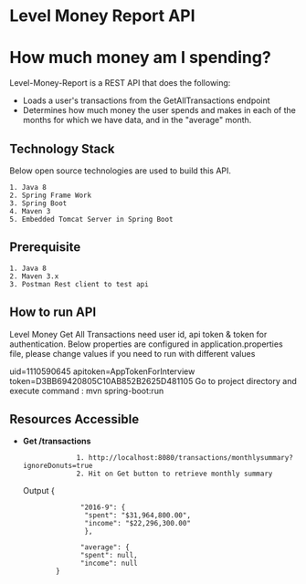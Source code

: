 Level Money Report API
========
# How much money am I spending?

Level-Money-Report is a REST API that does the following:

- Loads a user's transactions from the GetAllTransactions endpoint
- Determines how much money the user spends and makes in each of the months for which we have data, and in the "average" month.


Technology Stack 
---------
Below open source technologies are used to build this API.

	1. Java 8
	2. Spring Frame Work
	3. Spring Boot
	4. Maven 3
	5. Embedded Tomcat Server in Spring Boot 


Prerequisite
-----------

	1. Java 8
	2. Maven 3.x
	3. Postman Rest client to test api


How to run API
---------
Level Money Get All Transactions need user id, api token & token for authentication. Below properties are configured in application.properties file, please change values if you need to run with different values

uid=1110590645
apitoken=AppTokenForInterview
token=D3BB69420805C10AB852B2625D481105
Go to project directory and execute command : mvn spring-boot:run

 
Resources Accessible
---------------


- **Get /transactions**   

                   1. http://localhost:8080/transactions/monthlysummary?ignoreDonuts=true
                   2. Hit on Get button to retrieve monthly summary
				   
   Output 
   				{
	   
				    "2016-9": {
			  		 "spent": "$31,964,800.00",
			    	 "income": "$22,296,300.00"
			  		 },
			  
			  		"average": {
			    	"spent": null,
			    	"income": null
			  }
  				   


